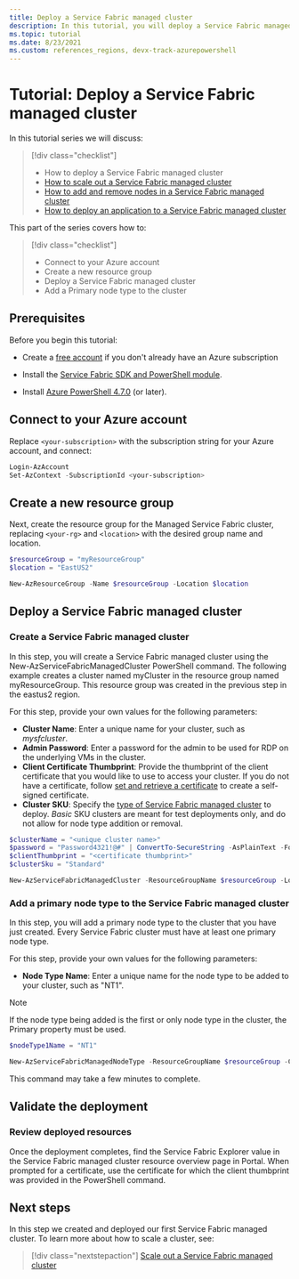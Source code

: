 ```yaml
---
title: Deploy a Service Fabric managed cluster
description: In this tutorial, you will deploy a Service Fabric managed cluster for testing.
ms.topic: tutorial
ms.date: 8/23/2021
ms.custom: references_regions, devx-track-azurepowershell
---
```


# Tutorial: Deploy a Service Fabric managed cluster

In this tutorial series we will discuss:

> [!div class="checklist"]
> * How to deploy a Service Fabric managed cluster 
> * [How to scale out a Service Fabric managed cluster](tutorial-managed-cluster-scale.md)
> * [How to add and remove nodes in a Service Fabric managed cluster](tutorial-managed-cluster-add-remove-node-type.md)
> * [How to deploy an application to a Service Fabric managed cluster](tutorial-managed-cluster-deploy-app.md)

This part of the series covers how to:

> [!div class="checklist"]
> * Connect to your Azure account
> * Create a new resource group
> * Deploy a Service Fabric managed cluster
> * Add a Primary node type to the cluster

## Prerequisites

Before you begin this tutorial:

* Create a [free account](https://azure.microsoft.com/free/?WT.mc_id=A261C142F) if you don't already have an Azure subscription

* Install the [Service Fabric SDK and PowerShell module](service-fabric-get-started.md).

* Install [Azure PowerShell 4.7.0](/powershell/azure/release-notes-azureps#azservicefabric) (or later).

## Connect to your Azure account

Replace `<your-subscription>` with the subscription string for your Azure account, and connect:

```powershell
Login-AzAccount
Set-AzContext -SubscriptionId <your-subscription>

```

## Create a new resource group

Next, create the resource group for the Managed Service Fabric cluster, replacing `<your-rg>` and `<location>` with the desired group name and location.

```powershell
$resourceGroup = "myResourceGroup"
$location = "EastUS2"

New-AzResourceGroup -Name $resourceGroup -Location $location
```

## Deploy a Service Fabric managed cluster

### Create a Service Fabric managed cluster

In this step, you will create a Service Fabric managed cluster using the New-AzServiceFabricManagedCluster PowerShell command. The following example creates a cluster named myCluster in the resource group named myResourceGroup. This resource group was created in the previous step in the eastus2 region.

For this step, provide your own values for the following  parameters:

* **Cluster Name**: Enter a unique name for your cluster, such as *mysfcluster*.
* **Admin Password**: Enter a password for the admin to be used for RDP on the underlying VMs in the cluster.
* **Client Certificate Thumbprint**: Provide the thumbprint of the client certificate that you would like to use to access your cluster. If you do not have a certificate, follow [set and retrieve a certificate](../key-vault/certificates/quick-create-portal.md) to create a self-signed certificate.
* **Cluster SKU**: Specify the [type of Service Fabric managed cluster](overview-managed-cluster.md#service-fabric-managed-cluster-skus) to deploy. *Basic* SKU clusters are meant for test deployments only, and do not allow for node type addition or removal.

```powershell
$clusterName = "<unique cluster name>"
$password = "Password4321!@#" | ConvertTo-SecureString -AsPlainText -Force
$clientThumbprint = "<certificate thumbprint>"
$clusterSku = "Standard"

New-AzServiceFabricManagedCluster -ResourceGroupName $resourceGroup -Location $location -ClusterName $clusterName -ClientCertThumbprint $clientThumbprint -ClientCertIsAdmin -AdminPassword $password -Sku $clusterSKU -Verbose
```

### Add a primary node type to the Service Fabric managed cluster

In this step, you will add a primary node type to the cluster that you have just created. Every Service Fabric cluster must have at least one primary node type.

For this step, provide your own values for the following  parameters:

* **Node Type Name**: Enter a unique name for the node type to be added to your cluster, such as "NT1".

> [!NOTE]
> If the node type being added is the first or only node type in the cluster, the Primary property must be used.

```powershell
$nodeType1Name = "NT1"

New-AzServiceFabricManagedNodeType -ResourceGroupName $resourceGroup -ClusterName $clusterName -Name $nodeType1Name -Primary -InstanceCount 5
```

This command may take a few minutes to complete.

## Validate the deployment

### Review deployed resources

Once the deployment completes, find the Service Fabric Explorer value in the Service Fabric managed cluster resource overview page in Portal. When prompted for a certificate, use the certificate for which the client thumbprint was provided in the PowerShell command.

## Next steps

In this step we created and deployed our first Service Fabric managed cluster. To learn more about how to scale a cluster, see:

> [!div class="nextstepaction"]
> [Scale out a Service Fabric managed cluster](tutorial-managed-cluster-scale.md)
